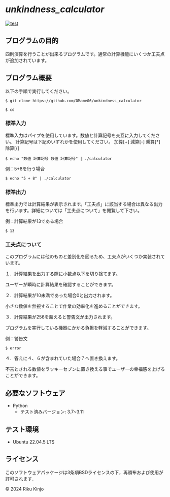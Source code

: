 # _unkindness_calculator_
[![test](https://github.com/OMame06/unkindness_calculator/actions/workflows/test.yml/badge.svg)](https://github.com/OMame06/unkindness_calculator/actions/workflows/test.yml)

## プログラムの目的
四則演算を行うことが出来るプログラムです。通常の計算機能にいくつか工夫点が追加されています。

## プログラム概要
以下の手順で実行してください。
```
$ git clone https://github.com/OMame06/unkindness_calculator
```
```
$ cd 
```
### 標準入力
標準入力はパイプを使用しています。数値と計算記号を交互に入力してください。
計算記号は下記のいずれかを使用してください。
加算[+]
減算[-]
乗算[*]
除算[/]
```
$ echo "数値 計算記号 数値 計算記号" | ./calculator
```
例：5+8を行う場合
```
$ echo "5 + 8" | ./calculator
```
### 標準出力
標準出力では計算結果が表示されます。「工夫点」に該当する場合は異なる出力を行います。詳細については「工夫点について」を閲覧して下さい。

例：計算結果が13である場合
```
$ 13
```
### 工夫点について
このプログラムには他のものと差別化を図るため、工夫点がいくつか実装されています。

１．計算結果を出力する際に小数点以下を切り捨てます。

ユーザーが瞬時に計算結果を確認することができます。


２．計算結果が10未満であった場合0と出力されます。

小さな数値を無視することで作業の効率化を進めることができます。


３．計算結果が256を超えると警告文が出力されます。

プログラムを実行している機器にかかる負担を軽減することができます。

例：警告文
```
$ error
```


４．答えに４、６が含まれていた場合７へ置き換えます。

不吉とされる数値をラッキーセブンに置き換える事でユーザーの幸福感を上げることができます。

## 必要なソフトウェア
- Python
  - テスト済みバージョン: 3.7~3.11

## テスト環境
- Ubuntu 22.04.5 LTS
  
## ライセンス
このソフトウェアパッケージは3条項BSDライセンスの下，再頒布および使用が許可されます．

© 2024 Riku Kinjo
